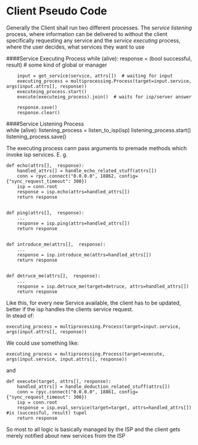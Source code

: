 # Client Pseudo Code
Generally the Client shall run two different processes. The *service listening* process, where information can be delivered to
without the client specifically requesting any service and the *service executing* process, where the user decides, what services they want to use

####Service Executing Process
    while (alive):
        response = (bool successful, result)   # some kind of global or manager
        
        
        input = get_service(service, attrs[])  # waiting for input
        executing_process = multiprocessing.Process(target=input.service, args(input.attrs[], response))
        executeing_process.start()
        execute(executeing_process).join()  # waits for isp/server answer

        response.save()
        response.clear()
        
####Service Listening Process      
    while (alive):
        listening_process = listen_to_isp(isp)
        listening_process.start()
        listening_process.save()

The executing process cann pass arguments to premade methods which invoke isp services. E. g. 

    def echo(attrs[],  response):
        handled_attrs[] = handle_echo_related_stuff(attrs[])
        conn = rpyc.connect("0.0.0.0", 18862, config={"sync_request_timeout": 300})
        isp = conn.root
        response = isp.echo(attrs=handled_attrs[])
        return response
    
    
    def ping(attrs[],  response):
        ...
        response = isp.ping(attrs=handled_attrs[])
        return response
    
    
    def introduce_me(attrs[],  response):
        ...
        response = isp.introduce_me(attrs=handled_attrs[])
        return response
    
    
    def detruce_me(attrs[],  response):
        ...
        response = isp.detruce_me(target=detruce, attrs=handled_attrs[])
        return response
        
Like this, for every new Service available, the client has to be updated, better if the isp handles the clients service request.      
In stead of:
    
    executing_process = multiprocessing.Process(target=input.service, args(input.attrs[], response))
    
We could use something like:

    executing_process = multiprocessing.Process(target=execute, args(input.service, input.attrs[], response))
    
and 

    def execute(target, attrs[], response):
        handled_attrs[] = handle_deduction_related_stuff(attrs[])
        conn = rpyc.connect("0.0.0.0", 18861, config={"sync_request_timeout": 300})
        isp = conn.root
        response = isp.eval_service(target=target, attrs=handled_attrs[]) #is (successful, result) tupel
        return response

So most to all logic is basically managed by the ISP and the client gets merely notified about new services from the ISP
